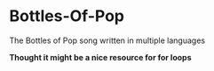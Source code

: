 # Bottles-Of-Pop
The Bottles of Pop song written in multiple languages 

**Thought it might be a nice resource for for loops**
